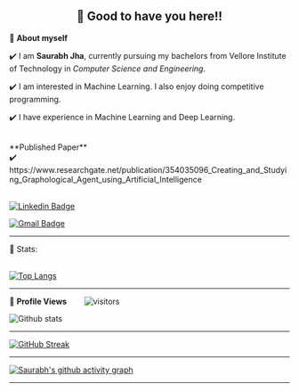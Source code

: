 <!-- README FILE CODE -->

<!-- WAKING HAND WITH GOOD TO HAVE YOU TEXT-->
<h2 align=center>👋 Good to have you here!!</h2>


<!--ABOUT ME CODE-->
🌱 **About myself**<br>

✔️ I am **Saurabh Jha**, currently pursuing my bachelors from Vellore Institute of Technology in *Computer Science and Engineering*. <br>

✔️ I am interested in Machine Learning. I also enjoy doing competitive programming. <br>

✔️ I have experience in Machine Learning and Deep Learning.<br>

<br>
**Published Paper** <br>
✔️ https://www.researchgate.net/publication/354035096_Creating_and_Studying_Graphological_Agent_using_Artificial_Intelligence
<br>
<br>




<!-- NOMINATION FOR STAR GIT LINK CODE
<a href="https://stars.github.com/nominate/">You love what you see , Nominate me for GitHub Star </a> -->


<!-- SOCAIL MEDIA HANDLES -->
[![Linkedin Badge](https://img.shields.io/badge/-SaurabhJha-blue?style=flat-square&logo=Linkedin&logoColor=white&link=https://www.linkedin.com/in/saurabh-jha-8a748720b/)](https://www.linkedin.com/in/saurabh-jha-8a748720b/)

[![Gmail Badge](https://img.shields.io/badge/-saurabhkmr.jha@gmail.com-c14438?style=flat-square&logo=Gmail&logoColor=white&link=mailto:saurabhkmr.jha@gmail.com)](mailto:saurabhkmr.jha@gmail.com)

---

<!-- STATISTICS ABOUT PROFILE -->

 📶 Stats:<br><br>
 
 
<!--  TOP LANGUAGES STATISTICS -->
 [![Top Langs](https://github-readme-stats.vercel.app/api/top-langs/?username=saurabh4588g&count_private=true&theme=algolia&langs_count=7)](https://github.com/saurabh4588g/github-readme-stats)
 
 ---
 
<!--  PROFILES VIEWS -->
🌱 **Profile Views**&nbsp;&nbsp;&nbsp;&nbsp;&nbsp;&nbsp;&nbsp;
![visitors](https://profile-counter.glitch.me/saurabh4588g/count.svg?align=center)


<!-- GITHUB STATISTICS -->
 ![Github stats](https://github-readme-stats.vercel.app/api?username=saurabh4588g&count_private=true&show_icons=true&theme=algolia)  
 
 
 <hr>
 
<!--  CONTRIBUTION AND STREAK BLOCK -->
 [![GitHub Streak](https://github-readme-streak-stats.herokuapp.com/?user=saurabh4588g&currStreakNum=2FD3EB&fire=pink&sideLabels=F00&theme=algolia)](https://git.io/streak-stats)       
         

---
 
<!-- ACTIVITY GRAPH TRACKER -->
[![Saurabh's github activity graph](https://activity-graph.herokuapp.com/graph?username=saurabh4588g&theme=redical)](https://github.com/saurabh4588g/github-readme-activity-graph)

  

---
  </code>
</p>

